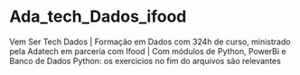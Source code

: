 # Ada_tech_Dados_ifood
Vem Ser Tech Dados |
Formação em Dados com 324h de curso, ministrado pela Adatech em parceria com Ifood |
Com módulos de Python, PowerBi e Banco de Dados
Python: os exercicios no fim do arquivos são relevantes
